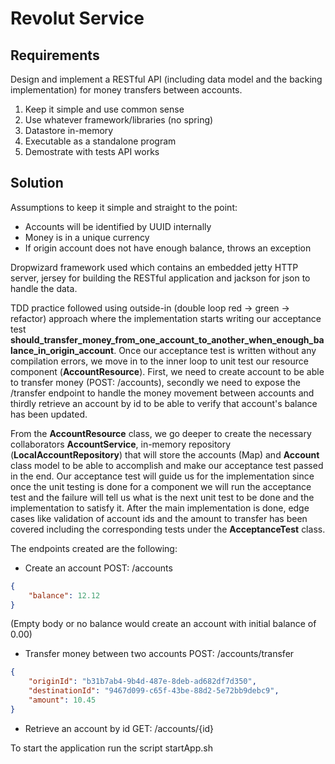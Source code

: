 # Revolut Service #

## Requirements ##
Design and implement a RESTful API (including data model and the backing implementation) for money
transfers between accounts.
1. Keep it simple and use common sense
2. Use whatever framework/libraries (no spring)
3. Datastore in-memory
4. Executable as a standalone program
5. Demostrate with tests API works

## Solution ##
Assumptions to keep it simple and straight to the point:
-  Accounts will be identified by UUID internally
-  Money is in a unique currency
-  If origin account does not have enough balance, throws an exception

Dropwizard framework used which contains an embedded jetty HTTP server, jersey for building the RESTful application and jackson for json to handle the data.

TDD practice followed using outside-in (double loop red -> green -> refactor) approach where the implementation starts writing our acceptance test **should_transfer_money_from_one_account_to_another_when_enough_balance_in_origin_account**.
Once our acceptance test is written without any compilation errors, we move in to the inner loop
to unit test our resource component (**AccountResource**). First, we need to create account to be able
to transfer money (POST: /accounts), secondly we need to expose the /transfer endpoint
to handle the money movement between accounts and thirdly retrieve an account by id to be able to
verify that account's balance has been updated.

From the **AccountResource** class, we go deeper to create the necessary collaborators **AccountService**, in-memory repository (**LocalAccountRepository**) that will store the accounts (Map) and **Account** class model to be able to
accomplish and make our acceptance test passed in the end.
Our acceptance test will guide us for the implementation since once the unit testing is done for a component we will run the acceptance test and the failure will tell us what is the next unit test to be done and the implementation to satisfy it.
After the main implementation is done, edge cases like validation of account ids and the amount to transfer
has been covered including the corresponding tests under the **AcceptanceTest** class.

The endpoints created are the following:
- Create an account
POST: /accounts
```json
{
	"balance": 12.12
}
```
(Empty body or no balance would create an account with initial balance of 0.00)

- Transfer money between two accounts
POST: /accounts/transfer
```json
{
	"originId": "b31b7ab4-9b4d-487e-8deb-ad682df7d350",
	"destinationId": "9467d099-c65f-43be-88d2-5e72bb9debc9",
	"amount": 10.45
}
```

- Retrieve an account by id
GET: /accounts/{id}

To start the application run the script startApp.sh


